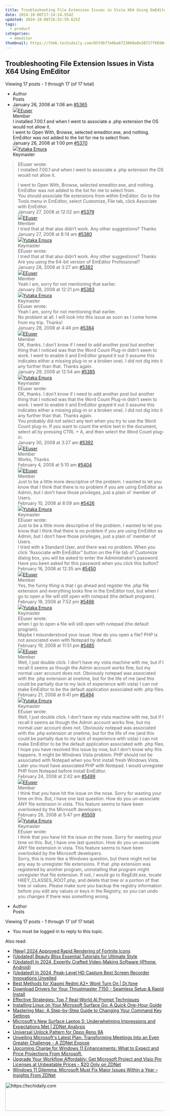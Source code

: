 ```yaml
---
title: Troubleshooting File Extension Issues in Vista X64 Using EmEditor
date: 2024-10-06T17:14:14.554Z
updated: 2024-10-08T16:52:59.625Z
tags:
  - product
categories:
  - emeditor
thumbnail: https://thmb.techidaily.com/05fdbf7e0ba6723060a8e38727f66904571eb715bf9889d14555bc1e8e657248.jpg
---
```


## Troubleshooting File Extension Issues in Vista X64 Using EmEditor

Viewing 17 posts - 1 through 17 (of 17 total)

* Author  
Posts
* January 26, 2008 at 1:06 am [#5365](https://tools.techidaily.com/emeditor/products/)  
[![](https://secure.gravatar.com/avatar/1c08c524d5f56f8ca65669426897166d?s=80&d=identicon&r=g)EEuser](https://www.emeditor.com/forums/users/EEuser/ "View EEuser's profile")  
Member  
I installed 7.00.1 and when I went to associate a .php extension the OS would not allow it.  
 I went to Open With, Browse, selected emeditor.exe, and nothing. EmEditor was not added to the list for me to select from.  
January 26, 2008 at 1:00 pm [#5370](https://tools.techidaily.com/emeditor/products/)  
[![](https://secure.gravatar.com/avatar/a0a6377144ed3636f985d87303f65ed2?s=80&d=identicon&r=g)Yutaka Emura](https://www.emeditor.com/forums/users/yemura/ "View Yutaka Emura's profile")  
Keymaster  
> EEuser wrote:  
> I installed 7.00.1 and when I went to associate a .php extension the OS would not allow it.  
>  
> I went to Open With, Browse, selected emeditor.exe, and nothing. EmEditor was not added to the list for me to select from.  
 You should associate file extensions from within EmEditor. Go to the Tools menu in EmEditor, select Customize, File tab, click Associate with EmEditor.  
January 27, 2008 at 12:02 am [#5379](https://tools.techidaily.com/emeditor/products/)  
[![](https://secure.gravatar.com/avatar/1c08c524d5f56f8ca65669426897166d?s=80&d=identicon&r=g)EEuser](https://www.emeditor.com/forums/users/EEuser/ "View EEuser's profile")  
Member  
I tried that at that also didn’t work. Any other suggestions? Thanks  
January 27, 2008 at 8:14 am [#5380](https://tools.techidaily.com/emeditor/products/)  
[![](https://secure.gravatar.com/avatar/a0a6377144ed3636f985d87303f65ed2?s=80&d=identicon&r=g)Yutaka Emura](https://www.emeditor.com/forums/users/yemura/ "View Yutaka Emura's profile")  
Keymaster  
> EEuser wrote:  
> I tried that at that also didn’t work. Any other suggestions? Thanks  
 Are you using the 64-bit version of EmEditor Professional?  
January 28, 2008 at 3:27 am [#5382](https://tools.techidaily.com/emeditor/products/)  
[![](https://secure.gravatar.com/avatar/1c08c524d5f56f8ca65669426897166d?s=80&d=identicon&r=g)EEuser](https://www.emeditor.com/forums/users/EEuser/ "View EEuser's profile")  
Member  
Yeah I am, sorry for not mentioning that earlier.  
January 28, 2008 at 12:21 pm [#5383](https://tools.techidaily.com/emeditor/products/)  
[![](https://secure.gravatar.com/avatar/a0a6377144ed3636f985d87303f65ed2?s=80&d=identicon&r=g)Yutaka Emura](https://www.emeditor.com/forums/users/yemura/ "View Yutaka Emura's profile")  
Keymaster  
> EEuser wrote:  
> Yeah I am, sorry for not mentioning that earlier.  
 No problem at all. I will look into this issue as soon as I come home from my trip. Thanks!  
January 28, 2008 at 4:46 pm [#5384](https://tools.techidaily.com/emeditor/products/)  
[![](https://secure.gravatar.com/avatar/1c08c524d5f56f8ca65669426897166d?s=80&d=identicon&r=g)EEuser](https://www.emeditor.com/forums/users/EEuser/ "View EEuser's profile")  
Member  
OK, thanks. I don’t know if I need to add another post but another thing that I noticed was that the Word Count Plug-in didn’t seem to work. I went to enable it and EmEditor grayed it out (I assume this indicates either a missing plug-in or a broken one). I did not dig into it any further than that. Thanks again.  
January 29, 2008 at 12:54 am [#5385](https://tools.techidaily.com/emeditor/products/)  
[![](https://secure.gravatar.com/avatar/a0a6377144ed3636f985d87303f65ed2?s=80&d=identicon&r=g)Yutaka Emura](https://www.emeditor.com/forums/users/yemura/ "View Yutaka Emura's profile")  
Keymaster  
> EEuser wrote:  
> OK, thanks. I don’t know if I need to add another post but another thing that I noticed was that the Word Count Plug-in didn’t seem to work. I went to enable it and EmEditor grayed it out (I assume this indicates either a missing plug-in or a broken one). I did not dig into it any further than that. Thanks again.  
 You probably did not select any text when you try to use the Word Count plug-in. If you want to count the entire text in the document, select all by pressing CTRL + A, and then select the Word Count plug-in.  
January 30, 2008 at 3:27 am [#5392](https://tools.techidaily.com/emeditor/products/)  
[![](https://secure.gravatar.com/avatar/1c08c524d5f56f8ca65669426897166d?s=80&d=identicon&r=g)EEuser](https://www.emeditor.com/forums/users/EEuser/ "View EEuser's profile")  
Member  
Works, Thanks  
February 4, 2008 at 5:10 am [#5404](https://tools.techidaily.com/emeditor/products/)  
[![](https://secure.gravatar.com/avatar/1c08c524d5f56f8ca65669426897166d?s=80&d=identicon&r=g)EEuser](https://www.emeditor.com/forums/users/EEuser/ "View EEuser's profile")  
Member  
Just to be a little more descriptive of the problem. I wanted to let you know that I think that there is no problem if you are using EmEditor as Admin, but I don’t have those privileges, just a plain ol’ member of Users.  
February 10, 2008 at 8:09 am [#5426](https://tools.techidaily.com/emeditor/products/)  
[![](https://secure.gravatar.com/avatar/a0a6377144ed3636f985d87303f65ed2?s=80&d=identicon&r=g)Yutaka Emura](https://www.emeditor.com/forums/users/yemura/ "View Yutaka Emura's profile")  
Keymaster  
> EEuser wrote:  
> Just to be a little more descriptive of the problem. I wanted to let you know that I think that there is no problem if you are using EmEditor as Admin, but I don’t have those privileges, just a plain ol’ member of Users.  
 I tried with a Standard User, and there was no problem. When you click “Associate with EmEditor” button on the File tab of Customize dialog box, you will be asked to enter the Administrator’s password. Have you been asked for this password when you click this button?  
February 16, 2008 at 12:35 am [#5450](https://tools.techidaily.com/emeditor/products/)  
[![](https://secure.gravatar.com/avatar/1c08c524d5f56f8ca65669426897166d?s=80&d=identicon&r=g)EEuser](https://www.emeditor.com/forums/users/EEuser/ "View EEuser's profile")  
Member  
Yes, the funny thing is that I go ahead and register the .php file extension and everything looks fine in the EmEditor tool, but when I go to open a file will still open with notepad (the default program).  
February 18, 2008 at 7:52 pm [#5466](https://tools.techidaily.com/emeditor/products/)  
[![](https://secure.gravatar.com/avatar/a0a6377144ed3636f985d87303f65ed2?s=80&d=identicon&r=g)Yutaka Emura](https://www.emeditor.com/forums/users/yemura/ "View Yutaka Emura's profile")  
Keymaster  
> EEuser wrote:  
> when I go to open a file will still open with notepad (the default program).  
 Maybe I misunderstood your issue. How do you open a file? PHP is not associated even with Notepad by default.  
February 19, 2008 at 11:51 pm [#5485](https://tools.techidaily.com/emeditor/products/)  
[![](https://secure.gravatar.com/avatar/1c08c524d5f56f8ca65669426897166d?s=80&d=identicon&r=g)EEuser](https://www.emeditor.com/forums/users/EEuser/ "View EEuser's profile")  
Member  
Well, I just double click. I don’t have my vista machine with me, but if I recall it seems as though the Admin account works fine, but my normal user account does not. Obviously notepad was associated with the .php extension at onetime, but for the life of me (and this could be partially due to my lack of experience with vista) I can not make EmEditor to be the default application associated with .php files.  
February 21, 2008 at 6:41 pm [#5494](https://tools.techidaily.com/emeditor/products/)  
[![](https://secure.gravatar.com/avatar/a0a6377144ed3636f985d87303f65ed2?s=80&d=identicon&r=g)Yutaka Emura](https://www.emeditor.com/forums/users/yemura/ "View Yutaka Emura's profile")  
Keymaster  
> EEuser wrote:  
> Well, I just double click. I don’t have my vista machine with me, but if I recall it seems as though the Admin account works fine, but my normal user account does not. Obviously notepad was associated with the .php extension at onetime, but for the life of me (and this could be partially due to my lack of experience with vista) I can not make EmEditor to be the default application associated with .php files.  
 I hope you have resolved this issue by now, but I don’t know why this happens. It might be Windows Vista problem. PHP should not be associated with Notepad when you first install fresh Windows Vista. Later you must have associated PHP with Notepad. I would unregister PHP from Notepad before install EmEditor.  
February 24, 2008 at 2:42 am [#5499](https://tools.techidaily.com/emeditor/products/)  
[![](https://secure.gravatar.com/avatar/1c08c524d5f56f8ca65669426897166d?s=80&d=identicon&r=g)EEuser](https://www.emeditor.com/forums/users/EEuser/ "View EEuser's profile")  
Member  
I think that you have hit the issue on the nose. Sorry for wasting your time on this. But, I have one last question. How do you un-associate ANY file extension in vista. This feature seems to have been overlooked by the Microsoft developers.  
February 26, 2008 at 5:47 pm [#5509](https://tools.techidaily.com/emeditor/products/)  
[![](https://secure.gravatar.com/avatar/a0a6377144ed3636f985d87303f65ed2?s=80&d=identicon&r=g)Yutaka Emura](https://www.emeditor.com/forums/users/yemura/ "View Yutaka Emura's profile")  
Keymaster  
> EEuser wrote:  
> I think that you have hit the issue on the nose. Sorry for wasting your time on this. But, I have one last question. How do you un-associate ANY file extension in vista. This feature seems to have been overlooked by the Microsoft developers.  
 Sorry, this is more like a Windows question, but there might not be any way to unregister file extensions. If that .php extension was registered by another program, uninstalling that program might unregister that file extension. If not, I would go to RegEdit.exe, locate HKEY\_CLASSES\_ROOT.php, and delete that tree or a portion of that tree or values. Please make sure you backup the registry information before you edit any values or keys in the Registry, so you can undo you changes if there was something wrong.
* Author  
Posts

Viewing 17 posts - 1 through 17 (of 17 total)

* You must be logged in to reply to this topic.

<ins class="adsbygoogle"
     style="display:block"
     data-ad-format="autorelaxed"
     data-ad-client="ca-pub-7571918770474297"
     data-ad-slot="1223367746"></ins>

<ins class="adsbygoogle"
     style="display:block"
     data-ad-client="ca-pub-7571918770474297"
     data-ad-slot="8358498916"
     data-ad-format="auto"
     data-full-width-responsive="true"></ins>

<span class="atpl-alsoreadstyle">Also read:</span>
<div><ul>
<li><a href="https://youtube-tips.techidaily.com/024-approved-rapid-rendering-of-fortnite-icons/"><u>[New] 2024 Approved Rapid Rendering of Fortnite Icons</u></a></li>
<li><a href="https://youtube-docs.techidaily.com/ed-beauty-bliss-essential-tutorials-for-ultimate-style/"><u>[Updated] Beauty Bliss Essential Tutorials for Ultimate Style</u></a></li>
<li><a href="https://youtube-data.techidaily.com/ed-in-2024-expertly-crafted-video-making-software-iphone-android/"><u>[Updated] In 2024, Expertly Crafted Video-Making Software (iPhone, Android)</u></a></li>
<li><a href="https://video-capture.techidaily.com/updated-in-2024-peak-level-hd-capture-best-screen-recorder-innovations-unveiled/"><u>[Updated] In 2024, Peak-Level HD Capture Best Screen Recorder Innovations Unveiled</u></a></li>
<li><a href="https://howto.techidaily.com/best-methods-for-xiaomi-redmi-a2plus-wont-turn-on-drfone-by-drfone-fix-android-problems-fix-android-problems/"><u>Best Methods for Xiaomi Redmi A2+ Wont Turn On | Dr.fone</u></a></li>
<li><a href="https://driver-download.techidaily.com/download-drivers-for-your-thrustmaster-t150-seamless-setup-and-rapid-install/"><u>Download Drivers for Your Thrustmaster T150 - Seamless Setup & Rapid Install</u></a></li>
<li><a href="https://tech-hub.techidaily.com/effective-strategies-top-7-real-world-ai-prompt-techniques/"><u>Effective Strategies: Top 7 Real-World AI Prompt Techniques</u></a></li>
<li><a href="https://win-awesome.techidaily.com/installing-linux-on-your-microsoft-surface-go-a-quick-one-hour-guide/"><u>Installing Linux on Your Microsoft Surface Go: A Quick One-Hour Guide</u></a></li>
<li><a href="https://win-awesome.techidaily.com/mastering-mac-a-step-by-step-guide-to-changing-your-command-key-settings/"><u>Mastering Mac: A Step-by-Step Guide to Changing Your Command Key Settings</u></a></li>
<li><a href="https://win-awesome.techidaily.com/microsofts-new-surface-laptop-5-underwhelming-impressions-and-expectations-met-zdnet-analysis/"><u>Microsoft's New Surface Laptop 5: Underwhelming Impressions and Expectations Met | ZDNet Analysis</u></a></li>
<li><a href="https://easy-unlock-android.techidaily.com/universal-unlock-pattern-for-oppo-reno-9a-by-drfone-android/"><u>Universal Unlock Pattern for Oppo Reno 9A</u></a></li>
<li><a href="https://win-awesome.techidaily.com/unveiling-microsofts-latest-plan-transforming-meetings-into-an-even-greater-challenge-a-zdnet-expose/"><u>Unveiling Microsoft's Latest Plan: Transforming Meetings Into an Even Greater Challenge - A ZDNet Expose</u></a></li>
<li><a href="https://win-awesome.techidaily.com/upcoming-charge-for-windows-11-enhancements-what-to-expect-and-price-projections-from-microsoft/"><u>Upcoming Charge for Windows 11 Enhancements: What to Expect and Price Projections From Microsoft.</u></a></li>
<li><a href="https://win-awesome.techidaily.com/upgrade-your-workflow-affordably-get-microsoft-project-and-visio-pro-licenses-at-unbeatable-prices-20-only-on-zdnet/"><u>Upgrade Your Workflow Affordably: Get Microsoft Project and Visio Pro Licenses at Unbeatable Prices - $20 Only on ZDNet</u></a></li>
<li><a href="https://win-awesome.techidaily.com/windows-11-dilemma-microsoft-must-fix-major-issues-within-a-year-insights-from-zdnet/"><u>Windows 11 Dilemma: Microsoft Must Fix Major Issues Within a Year – Insights From ZDNet</u></a></li>
</ul></div>

<!-- affiliate ads begin -->
<a href="https://aligracehair.sjv.io/c/5597632/1896532/19272" target="_top" id="1896532">
  <img src="//a.impactradius-go.com/display-ad/19272-1896532" border="0" alt="https://techidaily.com" width="728" height="90"/>
</a>
<img height="0" width="0" src="https://aligracehair.sjv.io/i/5597632/1896532/19272" style="position:absolute;visibility:hidden;" border="0" />
<!-- affiliate ads end -->

